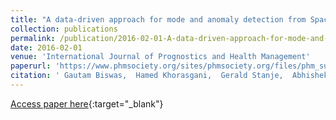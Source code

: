 ```yaml
---
title: "A data-driven approach for mode and anomaly detection from Spacecraft Telemetry Streams"
collection: publications
permalink: /publication/2016-02-01-A-data-driven-approach-for-mode-and-anomaly-detection-from-Spacecraft-Telemetry-Streams
date: 2016-02-01
venue: 'International Journal of Prognostics and Health Management'
paperurl: 'https://www.phmsociety.org/sites/phmsociety.org/files/phm_submission/2016/ijphm_16_033.pdf'
citation: ' Gautam Biswas,  Hamed Khorasgani,  Gerald Stanje,  Abhishek Dubey,  Somnath Deb,  Sudipto Ghoshal, &quot;A data-driven approach for mode and anomaly detection from Spacecraft Telemetry Streams.&quot; International Journal of Prognostics and Health Management, 2016.'
---
```

[Access paper here](https://www.phmsociety.org/sites/phmsociety.org/files/phm_submission/2016/ijphm_16_033.pdf){:target="_blank"}
